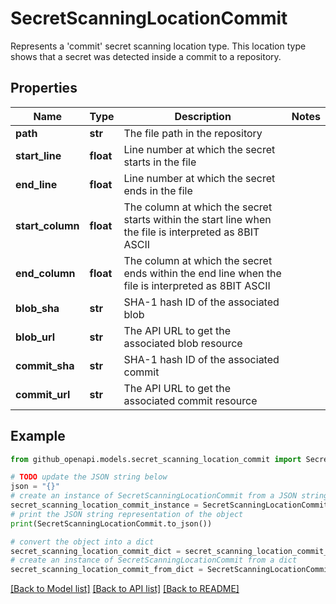 # SecretScanningLocationCommit

Represents a 'commit' secret scanning location type. This location type shows that a secret was detected inside a commit to a repository.

## Properties

Name | Type | Description | Notes
------------ | ------------- | ------------- | -------------
**path** | **str** | The file path in the repository | 
**start_line** | **float** | Line number at which the secret starts in the file | 
**end_line** | **float** | Line number at which the secret ends in the file | 
**start_column** | **float** | The column at which the secret starts within the start line when the file is interpreted as 8BIT ASCII | 
**end_column** | **float** | The column at which the secret ends within the end line when the file is interpreted as 8BIT ASCII | 
**blob_sha** | **str** | SHA-1 hash ID of the associated blob | 
**blob_url** | **str** | The API URL to get the associated blob resource | 
**commit_sha** | **str** | SHA-1 hash ID of the associated commit | 
**commit_url** | **str** | The API URL to get the associated commit resource | 

## Example

```python
from github_openapi.models.secret_scanning_location_commit import SecretScanningLocationCommit

# TODO update the JSON string below
json = "{}"
# create an instance of SecretScanningLocationCommit from a JSON string
secret_scanning_location_commit_instance = SecretScanningLocationCommit.from_json(json)
# print the JSON string representation of the object
print(SecretScanningLocationCommit.to_json())

# convert the object into a dict
secret_scanning_location_commit_dict = secret_scanning_location_commit_instance.to_dict()
# create an instance of SecretScanningLocationCommit from a dict
secret_scanning_location_commit_from_dict = SecretScanningLocationCommit.from_dict(secret_scanning_location_commit_dict)
```
[[Back to Model list]](../README.md#documentation-for-models) [[Back to API list]](../README.md#documentation-for-api-endpoints) [[Back to README]](../README.md)


